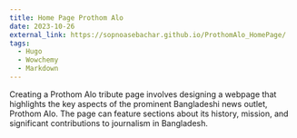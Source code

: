 ```yaml
---
title: Home Page Prothom Alo
date: 2023-10-26
external_link: https://sopnoasebachar.github.io/ProthomAlo_HomePage/
tags:
  - Hugo
  - Wowchemy
  - Markdown
---
```


Creating a Prothom Alo tribute page involves designing a webpage that highlights
the key aspects of the prominent Bangladeshi news outlet, Prothom Alo. The page
can feature sections about its history, mission, and significant contributions
to journalism in Bangladesh.

<!--more-->
